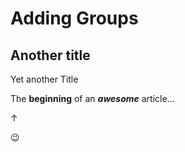 # Adding Groups

Another title
--------------

Yet another Title


The **beginning** of an ***awesome*** article...

&#8593;

&#128521;